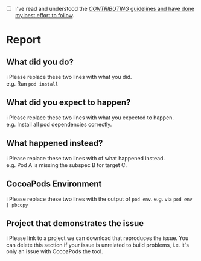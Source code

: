 <!--
WARNING: Please do not file issues for CocoaPods with projects 
that use React Native or Flutter. Please remove React Native or Flutter
in your sample app in order to properly demonstrate an issue with CocoaPods itself.

The integration between CocoaPods and React Native or Flutter 
makes it very difficult for us to diagnose and fix issues.

Issues with React Native or Flutter will be closed.

Please file React Native issues at https://github.com/facebook/react-native
and Flutter issues at https://github.com/flutter/flutter.
-->

<!--
ℹ Please fill out this template when filing an issue.
All lines beginning with an ℹ symbol instruct you with
what info we expect.  

Before you start, are you using the latest CocoaPods release?
A lot changes with Xcode releases that are not backwards compatible.

Not an issue about the CocoaPods command line app? Please file an issue in the appropriate repo - https://github.com/CocoaPods
Issues are for feature requests, and bugs; questions should go to Stack Overflow

Using CocoaPods <= 0.39: https://blog.cocoapods.org/Sharding/

Using Xcode 10.1: Requires CocoaPods 1.6.0 or above.

Issue with Nanaimo not loading:
Please run `[sudo] gem uninstall nanaimo` and remove all but the latest version.

Issues with `pod search`? Try deleting your cache `rm -rf ~/Library/Caches/CocoaPods`first.
-->

* [ ] I've read and understood the [*CONTRIBUTING* guidelines and have done my best effort to follow](https://github.com/CocoaPods/CocoaPods/blob/master/CONTRIBUTING.md).

# Report

## What did you do?

ℹ Please replace these two lines with what you did.  
e.g. Run `pod install`

## What did you expect to happen?

ℹ Please replace these two lines with what you expected to happen.  
e.g. Install all pod dependencies correctly.

## What happened instead?

ℹ Please replace these two lines with of what happened instead.  
e.g. Pod A is missing the subspec B for target C.

## CocoaPods Environment

ℹ Please replace these two lines with the output of `pod env`.
e.g. via `pod env | pbcopy`

## Project that demonstrates the issue

ℹ Please link to a project we can download that reproduces the issue.
You can delete this section if your issue is unrelated to build problems,
i.e. it's only an issue with CocoaPods the tool.
